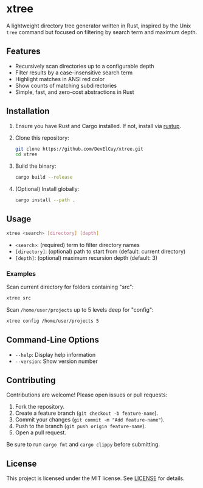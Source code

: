 # xtree

A lightweight directory tree generator written in Rust, inspired by the Unix `tree` command but focused on filtering by search term and maximum depth.

## Features

* Recursively scan directories up to a configurable depth
* Filter results by a case-insensitive search term
* Highlight matches in ANSI red color
* Show counts of matching subdirectories
* Simple, fast, and zero-cost abstractions in Rust

## Installation

1. Ensure you have Rust and Cargo installed. If not, install via [rustup](https://rustup.rs/).
2. Clone this repository:

   ```sh
   git clone https://github.com/DevElCuy/xtree.git
   cd xtree
   ```
3. Build the binary:

   ```sh
   cargo build --release
   ```
4. (Optional) Install globally:

   ```sh
   cargo install --path .
   ```

## Usage

```sh
xtree <search> [directory] [depth]
```

* `<search>`: (required) term to filter directory names
* `[directory]`: (optional) path to start from (default: current directory)
* `[depth]`: (optional) maximum recursion depth (default: 3)

### Examples

Scan current directory for folders containing "src":

```sh
xtree src
```

Scan `/home/user/projects` up to 5 levels deep for "config":

```sh
xtree config /home/user/projects 5
```

## Command-Line Options

* `--help`: Display help information
* `--version`: Show version number

## Contributing

Contributions are welcome! Please open issues or pull requests:

1. Fork the repository.
2. Create a feature branch (`git checkout -b feature-name`).
3. Commit your changes (`git commit -m "Add feature-name"`).
4. Push to the branch (`git push origin feature-name`).
5. Open a pull request.

Be sure to run `cargo fmt` and `cargo clippy` before submitting.

## License

This project is licensed under the MIT license. See [LICENSE](LICENSE) for details.

